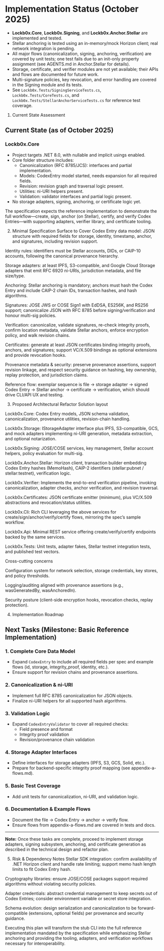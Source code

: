 # Implementation Status (October 2025)

- **Lockb0x.Core**, **Lockb0x.Signing**, and **Lockb0x.Anchor.Stellar** are implemented and tested.
- Stellar anchoring is tested using an in-memory/mock Horizon client; real network integration is pending.
- All major flows (canonicalization, signing, anchoring, verification) are covered by unit tests; one test fails due to an init-only property assignment (see AGENTS.md in Anchor.Stellar for details).
- Storage, certificate, and verifier modules are not yet available; their APIs and flows are documented for future work.
- Multi-signature policies, key revocation, and error handling are covered in the Signing module and its tests.
- See `Lockb0x.Tests/SigningServiceTests.cs`, `Lockb0x.Tests/CoreTests.cs`, and `Lockb0x.Tests/StellarAnchorServiceTests.cs` for reference test coverage.

1. Current State Assessment

## Current State (as of October 2025)

### Lockb0x.Core

- Project targets .NET 8.0, with nullable and implicit usings enabled.
- Core folder structure includes:
  - Canonicalization (RFC 8785/JCS): interfaces and partial implementation.
  - Models: CodexEntry model started, needs expansion for all required fields.
  - Revision: revision graph and traversal logic present.
  - Utilities: ni-URI helpers present.
  - Validation: validator interfaces and partial logic present.
- No storage adapters, signing, anchoring, or certificate logic yet.

The specification expects the reference implementation to demonstrate the full workflow—create, sign, anchor (on Stellar), certify, and verify Codex Entries—with supporting adapters, verifier library, and certificate tooling.

2. Minimal Specification Surface to Cover
   Codex Entry data model: JSON structure with required fields for storage, identity, timestamp, anchor, and signatures, including revision support.

Identity rules: identifiers must be Stellar accounts, DIDs, or CAIP-10 accounts, following the canonical provenance hierarchy.

Storage adapters: at least IPFS, S3-compatible, and Google Cloud Storage adapters that emit RFC 6920 ni-URIs, jurisdiction metadata, and file size/type.

Anchoring: Stellar anchoring is mandatory; anchors must hash the Codex Entry and include CAIP-2 chain IDs, transaction hashes, and hash algorithms.

Signatures: JOSE JWS or COSE Sign1 with EdDSA, ES256K, and RS256 support; canonicalize JSON with RFC 8785 before signing/verification and honour multi-sig policies.

Verification: canonicalize, validate signatures, re-check integrity proofs, confirm location metadata, validate Stellar anchors, enforce encryption policy, and walk revision chains.

Certificates: generate at least JSON certificates binding integrity proofs, anchors, and signatures; support VC/X.509 bindings as optional extensions and provide revocation hooks.

Provenance metadata & security: preserve provenance assertions, support revision linkage, and respect security guidance on hashing, key ownership, replay protection, and jurisdiction claims.

Reference flow: exemplar sequence is file → storage adapter → signed Codex Entry → Stellar anchor → certificate → verification, which should drive CLI/API UX and testing.

3. Proposed Architectural Refactor
   Solution layout

Lockb0x.Core: Codex Entry models, JSON schema validation, canonicalization, provenance utilities, revision-chain handling.

Lockb0x.Storage: IStorageAdapter interface plus IPFS, S3-compatible, GCS, and mock adapters implementing ni-URI generation, metadata extraction, and optional notarization.

Lockb0x.Signing: JOSE/COSE services, key management, Stellar account helpers, policy evaluation for multi-sig.

Lockb0x.Anchor.Stellar: Horizon client, transaction builder embedding Codex Entry hashes (MemoHash), CAIP-2 identifiers (stellar:pubnet / stellar:testnet), verification logic.

Lockb0x.Verifier: Implements the end-to-end verification pipeline, invoking canonicalization, adapter checks, anchor verification, and revision traversal.

Lockb0x.Certificates: JSON certificate emitter (minimum), plus VC/X.509 abstractions and revocation/status utilities.

Lockb0x.Cli: Rich CLI leveraging the above services for create/sign/anchor/verify/certify flows, mirroring the spec’s sample workflow.

Lockb0x.Api: Minimal REST service offering create/verify/certify endpoints backed by the same services.

Lockb0x.Tests: Unit tests, adapter fakes, Stellar testnet integration tests, and published test vectors.

Cross-cutting concerns

Configuration system for network selection, storage credentials, key stores, and policy thresholds.

Logging/auditing aligned with provenance assertions (e.g., wasGeneratedBy, wasAnchoredIn).

Security posture (client-side encryption hooks, revocation checks, replay protection).

4. Implementation Roadmap

## Next Tasks (Milestone: Basic Reference Implementation)

### 1. Complete Core Data Model

- Expand `CodexEntry` to include all required fields per spec and example flows (id, storage, integrity_proof, identity, etc.).
- Ensure support for revision chains and provenance assertions.

### 2. Canonicalization & ni-URI

- Implement full RFC 8785 canonicalization for JSON objects.
- Finalize ni-URI helpers for all supported hash algorithms.

### 3. Validation Logic

- Expand `CodexEntryValidator` to cover all required checks:
  - Field presence and format
  - Integrity proof validation
  - Revision/provenance chain validation

### 4. Storage Adapter Interfaces

- Define interfaces for storage adapters (IPFS, S3, GCS, Solid, etc.).
- Prepare for backend-specific integrity proof mapping (see appendix-a-flows.md).

### 5. Basic Test Coverage

- Add unit tests for canonicalization, ni-URI, and validation logic.

### 6. Documentation & Example Flows

- Document the file → Codex Entry → anchor → verify flow.
- Ensure flows from appendix-a-flows.md are covered in tests and docs.

---

**Note:** Once these tasks are complete, proceed to implement storage adapters, signing subsystem, anchoring, and certificate generation as described in the technical design and refactor plan.

5. Risk & Dependency Notes
   Stellar SDK integration: confirm availability of .NET Horizon client and handle rate limiting; support memo hash length limits to fit Codex Entry hash.

Cryptography libraries: ensure JOSE/COSE packages support required algorithms without violating security policies.

Adapter credentials: abstract credential management to keep secrets out of Codex Entries; consider environment variable or secret store integration.

Schema evolution: design serialization and canonicalization to be forward-compatible (extensions, optional fields) per provenance and security guidance.

Executing this plan will transform the stub CLI into the full reference implementation mandated by the specification while emphasizing Stellar anchoring and providing the tooling, adapters, and verification workflows necessary for interoperability.
